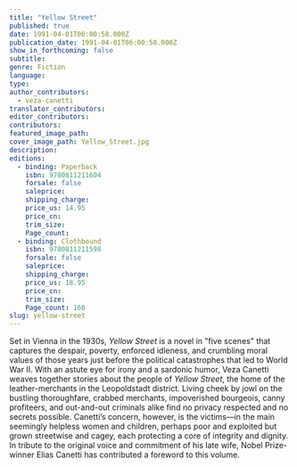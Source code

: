 ```yaml
---
title: "Yellow Street"
published: true
date: 1991-04-01T06:00:58.000Z
publication_date: 1991-04-01T06:00:58.000Z
show_in_forthcoming: false
subtitle:
genre: Fiction
language:
type:
author_contributors:
  - veza-canetti
translator_contributors:
editor_contributors:
contributors:
featured_image_path:
cover_image_path: Yellow_Street.jpg
description:
editions:
  - binding: Paperback
    isbn: 9780811211604
    forsale: false
    saleprice:
    shipping_charge:
    price_us: 14.95
    price_cn:
    trim_size:
    Page_count:
  - binding: Clothbound
    isbn: 9780811211598
    forsale: false
    saleprice:
    shipping_charge:
    price_us: 18.95
    price_cn:
    trim_size:
    Page_count: 160
slug: yellow-street
---
```


Set in Vienna in the 1930s, _Yellow Street_ is a novel in "five scenes" that captures the despair, poverty, enforced idleness, and crumbling moral values of those years just before the political catastrophes that led to World War II. With an astute eye for irony and a sardonic humor, Veza Canetti weaves together stories about the people of _Yellow Street_, the home of the leather-merchants in the Leopoldstadt district. Living cheek by jowl on the bustling thoroughfare, crabbed merchants, impoverished bourgeois, canny profiteers, and out-and-out criminals alike find no privacy respected and no secrets possible. Canetti’s concern, however, is the victims––in the main seemingly helpless women and children, perhaps poor and exploited but grown streetwise and cagey, each protecting a core of integrity and dignity. In tribute to the original voice and commitment of his late wife, Nobel Prize-winner Elias Canetti has contributed a foreword to this volume.

